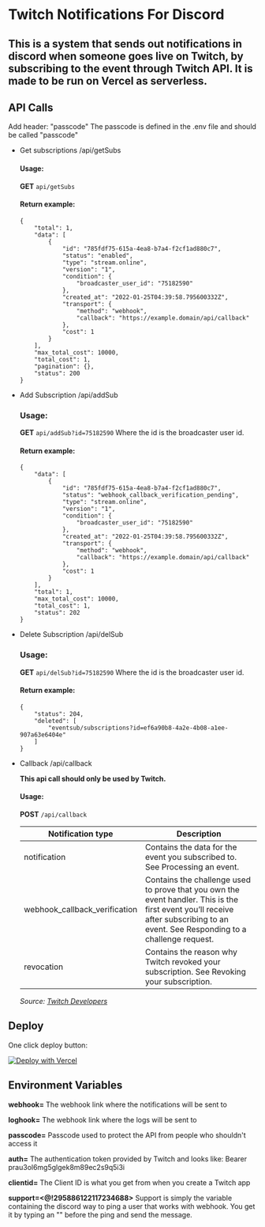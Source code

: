 # Twitch Notifications For Discord

## This is a system that sends out notifications in discord when someone goes live on Twitch, by subscribing to the event through Twitch API. It is made to be run on Vercel as serverless. 

## API Calls
Add header: "passcode"
The passcode is defined in the .env file and should be called "passcode"

* Get subscriptions /api/getSubs
    
    #### Usage: 
    **GET** ```api/getSubs```
    #### Return example:
    ```
    {
        "total": 1,
        "data": [
            {
                "id": "785fdf75-615a-4ea8-b7a4-f2cf1ad880c7",
                "status": "enabled",
                "type": "stream.online",
                "version": "1",
                "condition": {
                    "broadcaster_user_id": "75182590"
                },
                "created_at": "2022-01-25T04:39:58.795600332Z",
                "transport": {
                    "method": "webhook",
                    "callback": "https://example.domain/api/callback"
                },
                "cost": 1
            }
        ],
        "max_total_cost": 10000,
        "total_cost": 1,
        "pagination": {},
        "status": 200
    }
    ```

* Add Subscription /api/addSub

    ### Usage:
    **GET** ```api/addSub?id=75182590```
    Where the id is the broadcaster user id. 
    #### Return example:
    ```
    {
        "data": [
            {
                "id": "785fdf75-615a-4ea8-b7a4-f2cf1ad880c7",
                "status": "webhook_callback_verification_pending",
                "type": "stream.online",
                "version": "1",
                "condition": {
                    "broadcaster_user_id": "75182590"
                },
                "created_at": "2022-01-25T04:39:58.795600332Z",
                "transport": {
                    "method": "webhook",
                    "callback": "https://example.domain/api/callback"
                },
                "cost": 1
            }
        ],
        "total": 1,
        "max_total_cost": 10000,
        "total_cost": 1,
        "status": 202
    }
    ```

* Delete Subscription /api/delSub

    ### Usage:
    **GET** ```api/delSub?id=75182590```
    Where the id is the broadcaster user id. 
    #### Return example:
    ```
    {
        "status": 204,
        "deleted": [
            "eventsub/subscriptions?id=ef6a90b8-4a2e-4b08-a1ee-907a63e6404e"
        ]
    }
    ```

* Callback /api/callback

    **This api call should only be used by Twitch.**
    #### Usage:
    **POST** ```/api/callback```

    | Notification type | Description |
    |--------------|-----------|
    | notification | Contains the data for the event you subscribed to. See Processing an event. |
    | webhook_callback_verification | Contains the challenge used to prove that you own the event handler. This is the first event you’ll receive after subscribing to an event. See Responding to a challenge request.  |
    | revocation | Contains the reason why Twitch revoked your subscription. See Revoking your subscription. |
    
    *Source: [Twitch Developers](https://dev.twitch.tv/docs/eventsub/handling-webhook-events)*
    

## Deploy

One click deploy button:

[![Deploy with Vercel](https://vercel.com/button)](https://vercel.com/new/clone?repository-url=https%3A%2F%2Fgithub.com%2FPigges%2FTwitch-Notifications-For-Discord&env=webhook,loghook,passcode,secret,callback,auth,clientid,support&envDescription=Environment%20Variables%20required%20to%20run%20the%20Notification%20server&envLink=https%3A%2F%2Fgithub.com%2FPigges%2FTwitch-Notifications-For-Discord)


## Environment Variables

**webhook=** The webhook link where the notifications will be sent to

**loghook=** The webhook link where the logs will be sent to

**passcode=** Passcode used to protect the API from people who shouldn't access it

**auth=** The authentication token provided by Twitch and looks like: Bearer prau3ol6mg5glgek8m89ec2s9q5i3i

**clientid=** The Client ID is what you get from when you create a Twitch app

**support=<@!295886122117234688>** Support is simply the variable containing the discord way to ping a user that works with webhook. You get it by typing an "\" before the ping and send the message. 